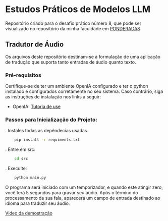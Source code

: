 # Estudos Práticos de Modelos LLM

Repositório criado para o desafio prático número 8, que pode ser visualizado no repositório da minha faculdade em [PONDERADA8](https://rmnicola.github.io/m8-ec-encontros/sprint4/encontro10/ponderada8)

## Tradutor de Áudio

Os arquivos deste repositório destinam-se à formulação de uma aplicação de tradução que suporta tanto entradas de áudio quanto texto.

### Pré-requisitos
Certifique-se de ter um ambiente OpenIA configurado e ter o python instalado e configurados corretamente no seu sistema. Caso contrário, siga as instruções de instalação nos links a seguir:

- OpenIA: [Tutoria de use](https://platform.openai.com/docs/quickstart?context=python)


### Passos para Inicialização do Projeto:

. Instales todas as depêndecias usadas
``` bash
    pip install -r requiments.txt
```

. Entre em src:
``` bash
    cd src
```

. Execulte:
``` bash
    python main.py
```

O programa será iniciado com um temporizador, e quando este atingir zero, você terá 5 segundos para gravar seu áudio. Após o término do processamento da sua fala, aparecerá um campo de entrada destinado ao idioma para traduzir seu áudio.


[Video da demostração](https://clipchamp.com/watch/8hBKB2lLtcN)
